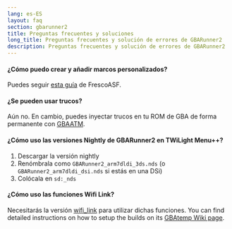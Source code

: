 ```yaml
---
lang: es-ES
layout: faq
section: gbarunner2
title: Preguntas frecuentes y soluciones
long_title: Preguntas frecuentes y solución de errores de GBARunner2
description: Preguntas frecuentes y solución de errores de GBARunner2
---
```


#### ¿Cómo puedo crear y añadir marcos personalizados?

Puedes seguir [esta guía](https://docs.google.com/document/d/1owjiW-1fHEbokrkK2ZuPFjR2-N9s1dXCCAM3ghWRtxk/edit?usp=sharing) de FrescoASF.

#### ¿Se pueden usar trucos?

Aún no. En cambio, puedes inyectar trucos en tu ROM de GBA de forma permanente con [GBAATM](https://gbatemp.net/threads/gba-auto-trainer-maker-gbaatm.99334/).

#### ¿Cómo uso las versiones Nightly de GBARunner2 en TWiLight Menu++?

1. Descargar la versión nightly
1. Renómbrala como `GBARunner2_arm7dldi_3ds.nds` (o `GBARunner2_arm7dldi_dsi.nds` si estás en una DSi)
1. Colócala en `sd:_nds`

#### ¿Cómo uso las funciones Wifi Link?

Necesitarás la versión [wifi_link](https://github.com/Gericom/GBARunner2/tree/wifi_link) para utilizar dichas funciones. You can find detailed instructions on how to setup the builds on its [GBAtemp Wiki page](https://wiki.gbatemp.net/wiki/GBARunner2/Link).
